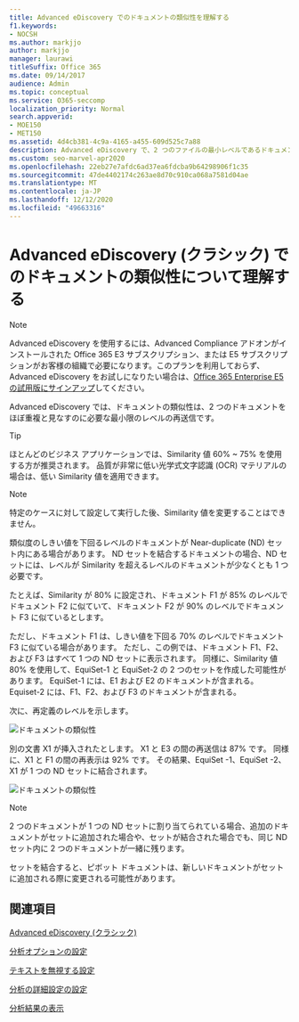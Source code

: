 ```yaml
---
title: Advanced eDiscovery でのドキュメントの類似性を理解する
f1.keywords:
- NOCSH
ms.author: markjjo
author: markjjo
manager: laurawi
titleSuffix: Office 365
ms.date: 09/14/2017
audience: Admin
ms.topic: conceptual
ms.service: O365-seccomp
localization_priority: Normal
search.appverid:
- MOE150
- MET150
ms.assetid: 4d4cb381-4c9a-4165-a455-609d525c7a88
description: Advanced eDiscovery で、2 つのファイルの最小レベルであるドキュメントの類似性の値が類似度と見なされるしくみについて確認します。
ms.custom: seo-marvel-apr2020
ms.openlocfilehash: 22eb27e7afdc6ad37ea6fdcba9b64298906f1c35
ms.sourcegitcommit: 47de4402174c263ae8d70c910ca068a7581d04ae
ms.translationtype: MT
ms.contentlocale: ja-JP
ms.lasthandoff: 12/12/2020
ms.locfileid: "49663316"
---
```

# <a name="understand-document-similarity-in-advanced-ediscovery-classic"></a>Advanced eDiscovery (クラシック) でのドキュメントの類似性について理解する

> [!NOTE]
> Advanced eDiscovery を使用するには、Advanced Compliance アドオンがインストールされた Office 365 E3 サブスクリプション、または E5 サブスクリプションがお客様の組織で必要になります。このプランを利用しておらず、Advanced eDiscovery をお試しになりたい場合は、[Office 365 Enterprise E5 の試用版にサインアップ](https://go.microsoft.com/fwlink/p/?LinkID=698279)してください。 
  
Advanced eDiscovery では、ドキュメントの類似性は、2 つのドキュメントをほぼ重複と見なすのに必要な最小限のレベルの再送信です。
  
> [!TIP]
> ほとんどのビジネス アプリケーションでは、Similarity 値 60% ~ 75% を使用する方が推奨されます。 品質が非常に低い光学式文字認識 (OCR) マテリアルの場合は、低い Similarity 値を適用できます。 
  
> [!NOTE]
> 特定のケースに対して設定して実行した後、Similarity 値を変更することはできません。 
  
類似度のしきい値を下回るレベルのドキュメントが Near-duplicate (ND) セット内にある場合があります。 ND セットを結合するドキュメントの場合、ND セットには、レベルが Similarity を超えるレベルのドキュメントが少なくとも 1 つ必要です。 
  
たとえば、Similarity が 80% に設定され、ドキュメント F1 が 85% のレベルでドキュメント F2 に似ていて、ドキュメント F2 が 90% のレベルでドキュメント F3 に似ているとします。 
  
ただし、ドキュメント F1 は、しきい値を下回る 70% のレベルでドキュメント F3 に似ている場合があります。 ただし、この例では、ドキュメント F1、F2、および F3 はすべて 1 つの ND セットに表示されます。 同様に、Similarity 値 80% を使用して、EquiSet-1 と EquiSet-2 の 2 つのセットを作成した可能性があります。 EquiSet-1 には、E1 および E2 のドキュメントが含まれる。 Equiset-2 には、F1、F2、および F3 のドキュメントが含まれる。 
  
次に、再定義のレベルを示します。
  
![ドキュメントの類似性](../media/3907ea7d-e28a-4027-8fc3-be090dd39144.gif)
  
別の文書 X1 が挿入されたとします。 X1 と E3 の間の再送信は 87% です。 同様に、X1 と F1 の間の再表示は 92% です。 その結果、EquiSet -1、EquiSet -2、X1 が 1 つの ND セットに結合されます。
  
![ドキュメントの類似性](../media/d140d347-33d5-475a-af04-594a0f2ab13d.gif)
  
> [!NOTE]
> 2 つのドキュメントが 1 つの ND セットに割り当てられている場合、追加のドキュメントがセットに追加された場合や、セットが結合された場合でも、同じ ND セット内に 2 つのドキュメントが一緒に残ります。 
  
セットを結合すると、ピボット ドキュメントは、新しいドキュメントがセットに追加される際に変更される可能性があります。 
  
## <a name="related-topics"></a>関連項目

[Advanced eDiscovery (クラシック)](office-365-advanced-ediscovery.md)
  
[分析オプションの設定](set-analyze-options-in-advanced-ediscovery.md)
  
[テキストを無視する設定](set-ignore-text-in-advanced-ediscovery.md)
  
[分析の詳細設定の設定](set-analyze-advanced-settings-in-advanced-ediscovery.md)
  
[分析結果の表示](view-analyze-results-in-advanced-ediscovery.md)

